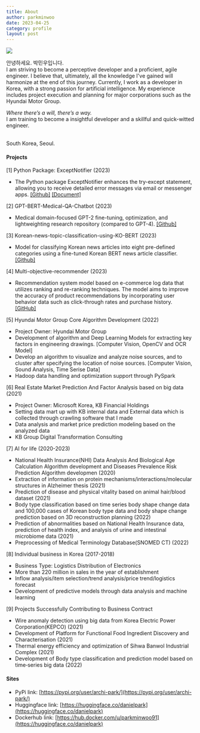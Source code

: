 ```yaml
---
title: About
author: parkminwoo
date: 2023-04-25
category: profile
layout: post
---
```


![](https://dsdanielpark.github.io/assets/profile/koreaheart.png)

안녕하세요. 박민우입니다. <br>
I am striving to become a perceptive developer and a proficient, agile engineer. I believe that, ultimately, all the knowledge I've gained will harmonize at the end of this journey. Currently, I work as a developer in Korea, with a strong passion for artificial intelligence. My experience includes project execution and planning for major corporations such as the Hyundai Motor Group.



*Where there’s a will, there’s a way.* <br>
I am training to become a insightful developer and a skillful and quick-witted engineer. <br>

<br>
South Korea, Seoul.

<br>

#### Projects 
  [1] Python Package: ExceptNotifier (2023)
  - The Python package ExceptNotifier enhances the try-except statement, allowing you to receive detailed error messages via email or messenger apps. [[Github]](https://github.com/dsdanielpark/ExceptNotifier) [[Document]](https://exceptnotifier.readthedocs.io/en/latest/)
  
  [2] GPT-BERT-Medical-QA-Chatbot (2023)
  - Medical domain-focused GPT-2 fine-tuning, optimization, and lightweighting research repository (compared to GPT-4). [[Github]](https://github.com/DSDanielPark/medical-qa-bert-chatgpt) 

  [3] Korean-news-topic-classification-using-KO-BERT (2023)
  - Model for classifying Korean news articles into eight pre-defined categories using a fine-tuned Korean BERT news article classifier. [[Github]](https://github.com/DSDanielPark/fine-tuned-korean-bert-news-article-classifier)

  [4] Multi-objective-recommender (2023)
  - Recommendation system model based on e-commerce log data that utilizes ranking and re-ranking techniques. The model aims to improve the accuracy of product recommendations by incorporating user behavior data such as click-through rates and purchase history. [[GitHub]](https://github.com/DSDanielPark/kaggle2023-multi-objective-recommender)


  [5] Hyundai Motor Group Core Algorithm Development (2022)
  - Project Owner: Hyundai Motor Group
  - Development of algorithm and Deep Learning Models for extracting key factors in engineering drawings. [Computer Vision, OpenCV and
  OCR Model]
  - Develop an algorithm to visualize and analyze noise sources, and to cluster after specifying the location of noise sources. [Computer Vision,
  Sound Analysis, Time Serise Data]
  - Hadoop data handling and optimization support through PySpark

  [6] Real Estate Market Prediction And Factor Analysis based on big data (2021)

  - Project Owner: Microsoft Korea, KB Financial Holdings
  - Setting data mart up with KB internal data and External data which is collected through crawling software that I made
  - Data analysis and market price prediction modeling based on the analyzed data
  - KB Group Digital Transformation Consulting


  [7] AI for life (2020-2023)
  - National Health Insurance(NHI) Data Analysis And Biological Age Calculation Algorithm development and Diseases Prevalence Risk Prediction Algorithm developmen (2020)
  - Extraction of information on protein mechanisms/interactions/molecular structures in Alzheimer thesis (2021)
  - Prediction of disease and physical vitality based on animal hair/blood dataset (2021)
  - Body type classification based on time series body shape change data and 100,000 cases of Korean body type data and body shape change
  prediction based on 3D reconstruction planning (2022)
  - Prediction of abnormalities based on National Health Insurance data, prediction of health index, and analysis of urine and intestinal microbiome data (2021)
  - Preprocessing of Medical Terminology Database(SNOMED CT) (2022)

  [8] Individual business in Korea (2017-2018)
  - Business Type: Logistics Distribution of Electronics
  - More than 220 million in sales in the year of establishment
  - Inflow analysis/item selection/trend analysis/price trend/logistics forecast
  - Development of predictive models through data analysis and machine learning

  [9] Projects Successfully Contributing to Business Contract
  - Wire anomaly detection using big data from Korea Electric Power Corporation(KEPCO) (2021)
  - Development of Platform for Functional Food Ingredient Discovery and Characterisation (2021)
  - Thermal energy efficiency and optimization of Sihwa Banwol Industrial Complex (2021)
  - Development of Body type classification and prediction model based on time‑series big data (2022)

 
#### Sites
- PyPi link: [https://pypi.org/user/archi-park/](https://pypi.org/user/archi-park/)
- Huggingface  link: [https://huggingface.co/danielpark](https://huggingface.co/danielpark)
- Dockerhub link: [https://hub.docker.com/u/parkminwoo91](https://huggingface.co/danielpark)
